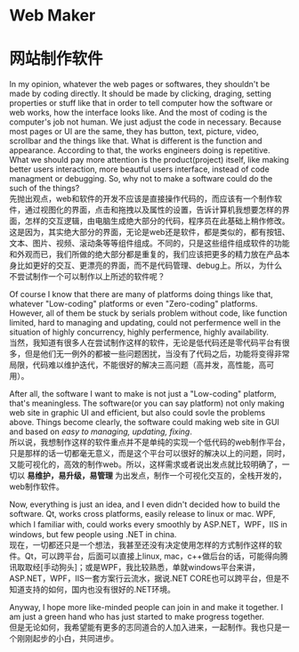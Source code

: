 # Web Maker
# 网站制作软件

In my opinion, whatever the web pages or softwares, they shouldn't be made by coding directly. It should be made by clicking, draging, setting properties or stuff like that in order to tell computer how the software or web works, how the interface looks like. And the most of coding is the computer's job not human. We just adjust the code in necessary. Because most pages or UI are the same, they has button, text, picture, video, scrollbar and the things like that. What is different is the function and appearance. According to that, the works engineers doing is repetitive. What we should pay more attention is the product(project) itself, like making better users interaction, more beautful users interface, instead of code managment or debugging. So, why not to make a software could do the such of the things?  
先抛出观点，web和软件的开发不应该是直接操作代码的，而应该有一个制作软件，通过视图化的界面，点击和拖拽以及属性的设置，告诉计算机我想要怎样的界面，怎样的交互逻辑，由电脑生成绝大部分的代码，程序员在此基础上稍作修改。这是因为，其实绝大部分的界面，无论是web还是软件，都是类似的，都有按钮、文本、图片、视频、滚动条等等组件组成。不同的，只是这些组件组成软件的功能和外观而已，我们所做的绝大部分都是重复的，我们应该把更多的精力放在产品本身比如更好的交互、更漂亮的界面，而不是代码管理、debug上。所以，为什么不尝试制作一个可以制作以上所述的软件呢？  

Of course I know that there are many of platforms doing things like that, whatever "Low-coding" platforms or even "Zero-coding" platforms. However, all of them be stuck by serials problem without code, like function limited, hard to managing and updating, could not perfermence well in the situation of highly concurrency, highly perfermence, highly availability.  
当然，我知道有很多人在尝试制作这样的软件，无论是低代码还是零代码平台有很多，但是他们无一例外的都被一些问题困扰，当没有了代码之后，功能将变得非常局限，代码难以维护迭代，不能很好的解决三高问题（高并发，高性能，高可用）。  

After all, the software I want to make is not just a "Low-coding" platform, that's meaningless. The software(or you can say platform) not only making web site in graphic UI and efficient, but also could sovle the problems above. Things become clearly, the software could making web site in GUI and based on *easy to managing, updating, fixing*.  
所以说，我想制作这样的软件重点并不是单纯的实现一个低代码的web制作平台，只是那样的话一切都毫无意义，而是这个平台可以很好的解决以上的问题，同时，又能可视化的，高效的制作web。所以，这样需求或者说出发点就比较明确了，一切以 **易维护，易升级，易管理** 为出发点，制作一个可视化交互的，全栈开发的，web制作软件。  

Now, everything is just an idea, and I even didn't decided how to build the software. Qt, works cross platforms, easily release to linux or mac. WPF, which I familiar with, could works every smoothly by ASP.NET，WPF，IIS in windows, but few people using .NET in china.  
现在，一切都还只是一个想法，我甚至还没有决定使用怎样的方式制作这样的软件。Qt，可以跨平台，后面可以直接上linux, mac，c++做后台的话，可能得向腾讯取取经[手动狗头]；或是WPF，我比较熟悉，单就windows平台来讲，ASP.NET，WPF，IIS一套方案行云流水，据说.NET CORE也可以跨平台，但是不知道支持的如何，国内也没有很好的.NET环境。  

Anyway, I hope more like-minded people can join in and make it together. I am just a green hand who has just started to make progress together.  
但是无论如何，我希望能有更多的志同道合的人加入进来，一起制作。我也只是一个刚刚起步的小白，共同进步。
